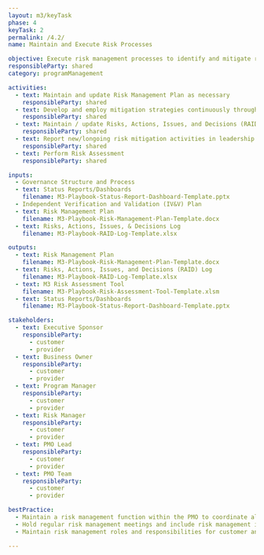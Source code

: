 ```yaml
---
layout: m3/keyTask
phase: 4
keyTask: 2
permalink: /4.2/
name: Maintain and Execute Risk Processes

objective: Execute risk management processes to identify and mitigate risks and issues throughout the migration.
responsibleParty: shared
category: programManagement

activities:
  - text: Maintain and update Risk Management Plan as necessary
    responsibleParty: shared
  - text: Develop and employ mitigation strategies continuously throughout the migration
    responsibleParty: shared
  - text: Maintain / update Risks, Actions, Issues, and Decisions (RAID) Log mitigation status at regular cadence
    responsibleParty: shared
  - text: Report new/longoing risk mitigation activities in leadership meetings, update dashboards, inform stakeholders
    responsibleParty: shared
  - text: Perform Risk Assessment
    responsibleParty: shared

inputs:
  - Governance Structure and Process
  - text: Status Reports/Dashboards
    filename: M3-Playbook-Status-Report-Dashboard-Template.pptx
  - Independent Verification and Validation (IV&V) Plan
  - text: Risk Management Plan
    filename: M3-Playbook-Risk-Management-Plan-Template.docx
  - text: Risks, Actions, Issues, & Decisions Log
    filename: M3-Playbook-RAID-Log-Template.xlsx

outputs:
  - text: Risk Management Plan
    filename: M3-Playbook-Risk-Management-Plan-Template.docx
  - text: Risks, Actions, Issues, and Decisions (RAID) Log
    filename: M3-Playbook-RAID-Log-Template.xlsx
  - text: M3 Risk Assessment Tool
    filename: M3-Playbook-Risk-Assessment-Tool-Template.xlsm
  - text: Status Reports/Dashboards
    filename: M3-Playbook-Status-Report-Dashboard-Template.pptx

stakeholders:
  - text: Executive Sponsor
    responsibleParty:
      - customer
      - provider
  - text: Business Owner
    responsibleParty:
      - customer
      - provider
  - text: Program Manager
    responsibleParty:
      - customer
      - provider
  - text: Risk Manager
    responsibleParty:
      - customer
      - provider
  - text: PMO Lead
    responsibleParty:
      - customer
      - provider
  - text: PMO Team
    responsibleParty:
      - customer
      - provider

bestPractice:
  - Maintain a risk management function within the PMO to coordinate all risk management activities across the customer and provider before migration
  - Hold regular risk management meetings and include risk management into status reporting and escalation procedures. Include documentation of risks in RAID Log in order to facilitate communication of risks
  - Maintain risk management roles and responsibilities for customer and provider team members and executives, and train team members on identifying and mitigating risks

---
```

